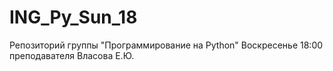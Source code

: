 # ING_Py_Sun_18
Репозиторий группы "Программирование на Python" Воскресенье 18:00 преподавателя Власова Е.Ю.
